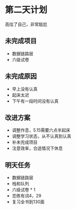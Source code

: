 # 第二天计划
高估了自己，非常尴尬
## 未完成项目
- 数据链路层
- 六级试卷
## 未完成原因
- 早上没有认真
- 起床太迟
- 下午有一段时间没有认真
## 改进方案
- 调整作息，5.15需要六点半起床
- 调整学习状态，从不认真到认真
- 补未完成项目
- 注意效率，合适情况下休息
## 明天任务
- 数据链路层
- 栈和队列
- 六级试卷 * 1
- 恋练有词4，29
- 复习全书到130面